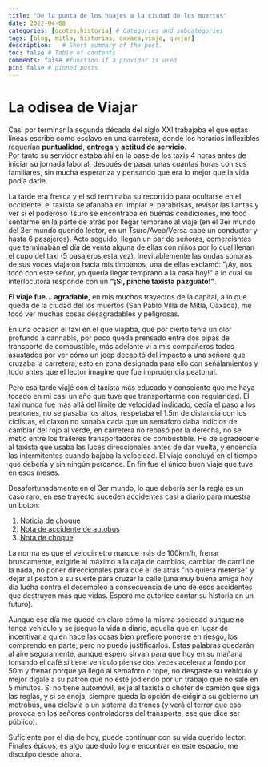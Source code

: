 ```yaml
--- 
title: "De la punta de los huajes a la ciudad de los muertos"
date: 2022-04-08
categories: [ocotes,historia] # Categories and subcategories
tags: [blog, mitla, historias, oaxaca,viaje, quejas]
description:   # Short summary of the post. 
toc: false # Table of contents
comments: false #function if a provider is used
pin: false # pinned posts
---
```


# La odisea de Viajar

Casi por terminar la segunda década del siglo XXI trabajaba el que estas líneas escribe como esclavo en una carretera, donde los horarios inflexibles requerían **puntualidad**, **entrega** y **actitud de servicio**.    
Por tanto su servidor estaba ahí en la base de los taxis 4 horas antes de iniciar su jornada laboral,  después de pasar unas cuantas horas con sus familiares, sin mucha esperanza y pensando que era lo mejor que la vida podía darle.    

La tarde era fresca y el sol terminaba su recorrido para ocultarse en el occidente, el taxista se afanaba en limpiar el parabrisas, revisar las llantas y ver si el poderoso Tsuro se encontraba en buenas condiciones, me tocó sentarme en la parte de atrás por llegar temprano al viaje (en el 3er mundo del 3er mundo querido lector, en un Tsuro/Aveo/Versa cabe un conductor y hasta 6 pasajeros). Acto seguido, llegan un par de señoras, comerciantes que terminaban el día de venta alguna de ellas con niños por lo cual llenan el cupo del taxi (5 pasajeros esta vez). Inevitablemente las ondas sonoras de sus voces viajaron hacia mis tímpanos, una de ellas exclamó: "¡Ay, nos tocó con este señor, yo quería llegar temprano a la casa hoy!" a lo cual su interlocutora responde con un **"¡Sí, pinche taxista pazguato!"**.  

**El viaje fue... agradable**, en mis muchos trayectos de la capital, a lo que queda de la ciudad del los muertos (San Pablo Villa de Mitla, Oaxaca), me tocó ver muchas cosas desagradables y peligrosas.   

En una ocasión el taxi en el que viajaba, que por cierto tenía un olor profundo a cannabis, por poco queda prensado entre dos pipas de transporte de combustible, más adelante vi a mis compañeros todos asustados por ver cómo un jeep decapitó del impacto a una señora que cruzaba la carretera, esto en zona designada para ello con señalamientos y todo antes que el lector imagine que fue imprudencia peatonal.   

Pero esa tarde viajé con el taxista más educado y consciente que me haya tocado en mi casi un año que tuve que transportarme con regularidad. El taxi nunca fue más allá del límite de velocidad indicado, cedía el paso a los peatones, no se pasaba los altos, respetaba el 1.5m de distancia con los ciclistas, el claxon no sonaba cada que un semáforo daba indicios de cambiar del rojo al verde, en carretera no rebasó por la derecha, no se metió entre los tráileres transportadores de combustible. He de agradecerle al taxista que usaba las luces direccionales antes de dar vuelta, y encendía las intermitentes cuando bajaba la velocidad. El viaje concluyó en el tiempo que debería y sin ningún percance. En fin fue el único buen viaje que tuve en esos meses.

Desafortunadamente en el 3er mundo, lo que debería ser la regla es un caso raro, en ese trayecto suceden accidentes casi a diario,para muestra un boton:    
1. [Noticia de choque](https://imparcialoaxaca.mx/policiaca/641928/victima-narra-su-experiencia-tras-brutal-choque-multiple/) 
2. [Nota  de accidente de autobus](https://www.nssoaxaca.com/2022/03/31/accidente-de-autobus-de-pasajeros-deja-un-muerto-y-varios-heridos/) 
3. [Nota de choque ](https://www.nvinoticias.com/roja/accidentes/choque-en-carretera-tlacolula-deja-3-personas-lesionadas/126073)

La norma es que el velocímetro marque más de 100km/h, frenar bruscamente, exigirle al máximo a la caja de cambios, cambiar de carril de la nada, no poner direccionales para que el de atrás "no quiera meterse" y dejar al peatón a su suerte para cruzar la calle (una muy buena amiga hoy día lucha contra el desempleo a consecuencia de uno de esos accidentes que destruyen más que vidas. Espero me autorice contar su historia en un futuro).

Aunque ese día me quedó en claro cómo la misma sociedad aunque no tenga vehículo y se juegue la vida a diario, aquella que en lugar de incentivar a quien hace las cosas bien prefiere ponerse en riesgo, los comprendo en parte, pero no puedo justificarlos. Estas palabras quedarán al aire seguramente, aunque espero sirvan para que hoy en su mañana tomando el café si tiene vehículo piense dos veces acelerar a fondo por 50m y frenar porque ya llegó al semáforo o tope, no desgaste su vehículo y mejor dígale a su patrón que no esté jodiendo por un trabajo que no sale en 5 minutos. Si no tiene automóvil, exija al taxista o chófer de camión que siga las reglas, y si se enoja, siempre queda la opción de exigir a su gobierno un metrobús, una ciclovía o un sistema de trenes (y verá el terror que eso provoca en los señores controladores del transporte, ese que dice ser público).   

Suficiente por el día de hoy, puede continuar con su vida querido lector. Finales épicos, es algo que dudo logre encontrar en este espacio, me disculpo desde ahora.
